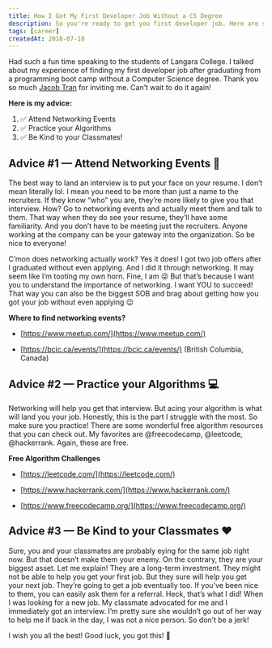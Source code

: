 ```yaml
---
title: How I Got My First Developer Job Without a CS Degree
description: So you're ready to get you first developer job. Here are some insights into the job interview process and help you better prepare for it.
tags: [career]
createdAt: 2018-07-18
---
```


Had such a fun time speaking to the students of Langara College. I talked about my experience of finding my first developer job after graduating from a programming boot camp without a Computer Science degree. Thank you so much [Jacob Tran](https://twitter.com/jaycubtran) for inviting me. Can’t wait to do it again!

**Here is my advice:**

1. ✅ Attend Networking Events
2. ✅ Practice your Algorithms
3. ✅ Be Kind to your Classmates!

## Advice #1 — Attend Networking Events 🤝

The best way to land an interview is to put your face on your resume. I don’t mean literally lol. I mean you need to be more than just a name to the recruiters. If they know “who” you are, they’re more likely to give you that interview. How? Go to networking events and actually meet them and talk to them. That way when they do see your resume, they’ll have some familiarity. And you don’t have to be meeting just the recruiters. Anyone working at the company can be your gateway into the organization. So be nice to everyone!

C’mon does networking actually work? Yes it does! I got two job offers after I graduated without even applying. And I did it through networking. It may seem like I’m tooting my own horn. Fine, I am 😜 But that’s because I want you to understand the importance of networking. I want YOU to succeed! That way you can also be the biggest SOB and brag about getting how you got your job without even applying 😉

**Where to find networking events?**

- [https://www.meetup.com/](https://www.meetup.com/)

- [https://bcic.ca/events/](https://bcic.ca/events/) (British Columbia, Canada)

## Advice #2 — Practice your Algorithms 💻

Networking will help you get that interview. But acing your algorithm is what will land you your job. Honestly, this is the part I struggle with the most. So make sure you practice! There are some wonderful free algorithm resources that you can check out. My favorites are @freecodecamp, @leetcode, @hackerrank. Again, these are free.

**Free Algorithm Challenges**

- [https://leetcode.com/](https://leetcode.com/)

- [https://www.hackerrank.com/](https://www.hackerrank.com/)

- [https://www.freecodecamp.org/](https://www.freecodecamp.org/)

## Advice #3 — Be Kind to your Classmates ❤️

Sure, you and your classmates are probably eying for the same job right now. But that doesn’t make them your enemy. On the contrary, they are your biggest asset. Let me explain! They are a long-term investment. They might not be able to help you get your first job. But they sure will help you get your next job. They’re going to get a job eventually too. If you’ve been nice to them, you can easily ask them for a referral. Heck, that’s what I did! When I was looking for a new job. My classmate advocated for me and I immediately got an interview. I’m pretty sure she wouldn’t go out of her way to help me if back in the day, I was not a nice person. So don’t be a jerk!

I wish you all the best! Good luck, you got this! 💪
